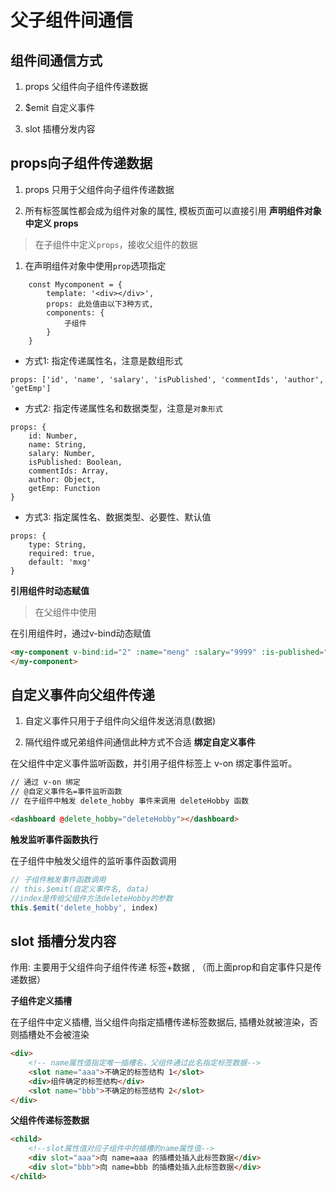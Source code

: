 # 父子组件间通信
## 组件间通信方式
1. props 父组件向子组件传递数据

2. $emit 自定义事件

3. slot 插槽分发内容
## props向子组件传递数据
1. props 只用于父组件向子组件传递数据

2. 所有标签属性都会成为组件对象的属性, 模板页面可以直接引用
**声明组件对象中定义 props**

> 在子组件中定义`props`，接收父组件的数据

1.  在声明组件对象中使用`prop`选项指定

```
    const Mycomponent = {
        template: '<div></div>',
        props: 此处值由以下3种方式,
        components: {
            子组件
        }
    }
```

-   方式1: 指定传递属性名，注意是数组形式

```
props: ['id', 'name', 'salary', 'isPublished', 'commentIds', 'author', 'getEmp']
```

-   方式2: 指定传递属性名和数据类型，注意是`对象形式`

```
props: {
    id: Number,
    name: String,
    salary: Number,
    isPublished: Boolean,
    commentIds: Array,
    author: Object,
    getEmp: Function
}
```

-   方式3: 指定属性名、数据类型、必要性、默认值

```
props: {
    type: String,
    required: true,
    default: 'mxg'
}
```
**引用组件时动态赋值**

> 在父组件中使用

在引用组件时，通过v-bind动态赋值

```html
<my-component v-bind:id="2" :name="meng" :salary="9999" :is-published="true" :comment-ids="[1, 2]" :author="{name: 'alan'}" :get-emp="getEmp">
</my-component>
```
## 自定义事件向父组件传递
1. 自定义事件只用于子组件向父组件发送消息(数据)

2. 隔代组件或兄弟组件间通信此种方式不合适
**绑定自定义事件**

在父组件中定义事件监听函数，并引用子组件标签上 v-on 绑定事件监听。
```html
// 通过 v-on 绑定
// @自定义事件名=事件监听函数
// 在子组件中触发 delete_hobby 事件来调用 deleteHobby 函数

<dashboard @delete_hobby="deleteHobby"></dashboard>
```
**触发监听事件函数执行**

在子组件中触发父组件的监听事件函数调用
```js
// 子组件触发事件函数调用
// this.$emit(自定义事件名, data)
//index是传给父组件方法deleteHobby的参数
this.$emit('delete_hobby', index)
```
## slot 插槽分发内容
作用: 主要用于父组件向子组件传递 标签+数据 , （而上面prop和自定事件只是传递数据）

**子组件定义插槽**

在子组件中定义插槽, 当父组件向指定插槽传递标签数据后, 插槽处就被渲染，否则插槽处不会被渲染
```html
<div>
    <!-- name属性值指定唯一插槽名，父组件通过此名指定标签数据-->
    <slot name="aaa">不确定的标签结构 1</slot>
    <div>组件确定的标签结构</div>
    <slot name="bbb">不确定的标签结构 2</slot>
</div>
```
**父组件传递标签数据**
```html
<child>
    <!--slot属性值对应子组件中的插槽的name属性值-->
    <div slot="aaa">向 name=aaa 的插槽处插入此标签数据</div>
    <div slot="bbb">向 name=bbb 的插槽处插入此标签数据</div>
</child>
```
